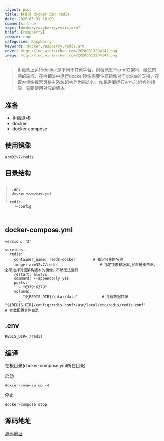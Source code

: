 ```yaml
---
layout: post
title: 树莓派 docker 运行 redis
date: 2020-03-31 18:09
comments: true
tags: [docker,raspberry,redis,arm]
brief: [raspberry]
reward: true
categories: Raspberry
keywords: docker,raspberry,redis,arm
cover: http://img.winterchen.com/20200613204142.png
image: http://img.winterchen.com/20200613204142.png
---
```


> 树莓派上运行docker是不同于其他平台，树莓派属于arm32架构，经过前期的踩坑，在树莓派中运行docker镜像需要注意镜像对于doker的支持，在官方镜像搜索页是有系统架构作为删选的，如果需要运行arm32架构的镜像，需要使用对应的版本。


## 准备

- 树莓派4B
- docker
- docker-compose

## 使用镜像

```
arm32v7/redis
```

## 目录结构

```
.
│  .env
│  docker-compose.yml
│
└─redis
    └─config
           
 
```


## docker-compose.yml

```
version: '3'

services:
  redis:
    container_name: reids-docker        # 指定容器的名称
    image: arm32v7/redis                   # 指定镜像和版本,如果是树莓派，必须选择对应架构版本的镜像，不然无法运行
    restart: always
    command: --appendonly yes
    ports:
      - "6379:6379"
    volumes:
      - "${REDIS_DIR}/data:/data"           # 挂载数据目录
      - "${REDIS_DIR}/config/redis.conf:/usr/local/etc/redis/redis.conf"      # 挂载配置文件目录
```

## .env

```
REDIS_DIR=./redis
```



## 编译

在根目录(docker-compose.yml所在目录)

启动

```
dokcer-compose up -d
```

停止

```
docker-compose stop
```

## 源码地址

[源码地址](https://github.com/WinterChenS/docker-compose-simple)
